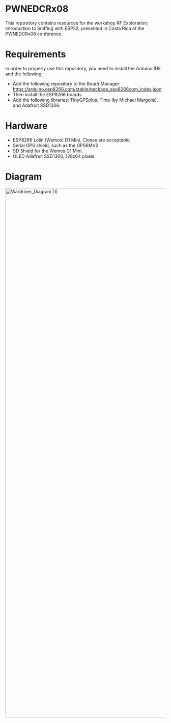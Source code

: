 # PWNEDCRx08
This repository contains resources for the workshop RF Exploration: Introduction to Sniffing with ESP32, presented in Costa Rica at the PWNEDCRx08 conference.

# Requirements
In order to properly use this repository, you need to install the Arduino IDE and the following:
  - Add the following repository to the Board Manager: https://arduino.esp8266.com/stable/package_esp8266com_index.json
  - Then install the ESP8266 boards.
  - Add the following libraries: TinyGPSplus, Time (by Michael Margolis), and Adafruit SSD1306.

# Hardware
 - ESP8266 Lolin (Wemos) D1 Mini. Clones are acceptable.
 - Serial GPS shield, such as the GPS6MV2.
 - SD Shield for the Wemos D1 Mini.
 - OLED Adafruit SSD1306, 128x64 pixels.

# Diagram


<img width="2683" height="1666" alt="Wardriver_Diagram (1)" src="https://github.com/user-attachments/assets/80874216-fc8a-4e0d-bb3e-0999785b6aae" />
